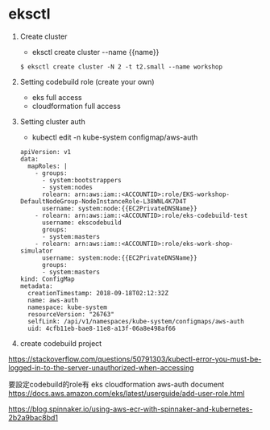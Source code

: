 # eksctl

1. Create cluster
    - eksctl create cluster --name {{name}}
    ```
    $ eksctl create cluster -N 2 -t t2.small --name workshop
    ```
2. Setting codebuild role (create your own)
    - eks full access
    - cloudformation full access
3. Setting cluster auth
    - kubectl edit -n kube-system configmap/aws-auth

    ```
    apiVersion: v1
    data:
      mapRoles: |
        - groups:
          - system:bootstrappers
          - system:nodes
          rolearn: arn:aws:iam::<ACCOUNTID>:role/EKS-workshop-DefaultNodeGroup-NodeInstanceRole-L38WNL4K7D4T
          username: system:node:{{EC2PrivateDNSName}}
        - rolearn: arn:aws:iam::<ACCOUNTID>:role/eks-codebuild-test
          username: ekscodebuild
          groups:
          - system:masters
        - rolearn: arn:aws:iam::<ACCOUNTID>:role/eks-work-shop-simulator
          username: system:node:{{EC2PrivateDNSName}}
          groups:
          - system:masters
    kind: ConfigMap
    metadata:
      creationTimestamp: 2018-09-18T02:12:32Z
      name: aws-auth
      namespace: kube-system
      resourceVersion: "26763"
      selfLink: /api/v1/namespaces/kube-system/configmaps/aws-auth
      uid: 4cfb11eb-bae8-11e8-a13f-06a8e498af66
    ```
4. create codebuild project






https://stackoverflow.com/questions/50791303/kubectl-error-you-must-be-logged-in-to-the-server-unauthorized-when-accessing

要設定codebuild的role有
eks cloudformation 
aws-auth document
https://docs.aws.amazon.com/eks/latest/userguide/add-user-role.html

https://blog.spinnaker.io/using-aws-ecr-with-spinnaker-and-kubernetes-2b2a9bac8bd1